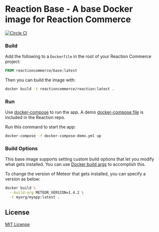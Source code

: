 # Reaction Base - A base Docker image for Reaction Commerce

[![Circle CI](https://circleci.com/gh/reactioncommerce/base/tree/master.svg?style=svg)](https://circleci.com/gh/reactioncommerce/base/tree/master)

### Build

Add the following to a `Dockerfile` in the root of your Reaction Commerce project:

```Dockerfile
FROM reactioncommerce/base:latest
```

Then you can build the image with:

```sh
docker build -t reactioncommerce/reaction:latest .
```

### Run

Use [docker-compose](https://docs.docker.com/compose/) to run the app. A demo [docker-compose file](https://github.com/reactioncommerce/reaction/blob/master/docker-compose-demo.yml) is included in the Reaction repo.

Run this command to start the app:

```sh
docker-compose -f docker-compose-demo.yml up
```

### Build Options

This base image supports setting custom build options that let you modify what gets installed. You can use [Docker build args](https://docs.docker.com/engine/reference/builder/#arg) to accomplish this.

To change the version of Meteor that gets installed, you can specify a version as below:

```sh
docker build \
  --build-arg METEOR_VERSION=1.4.2 \
  -t myorg/myapp:latest .
```

## License

[MIT License](./LICENSE.md)
